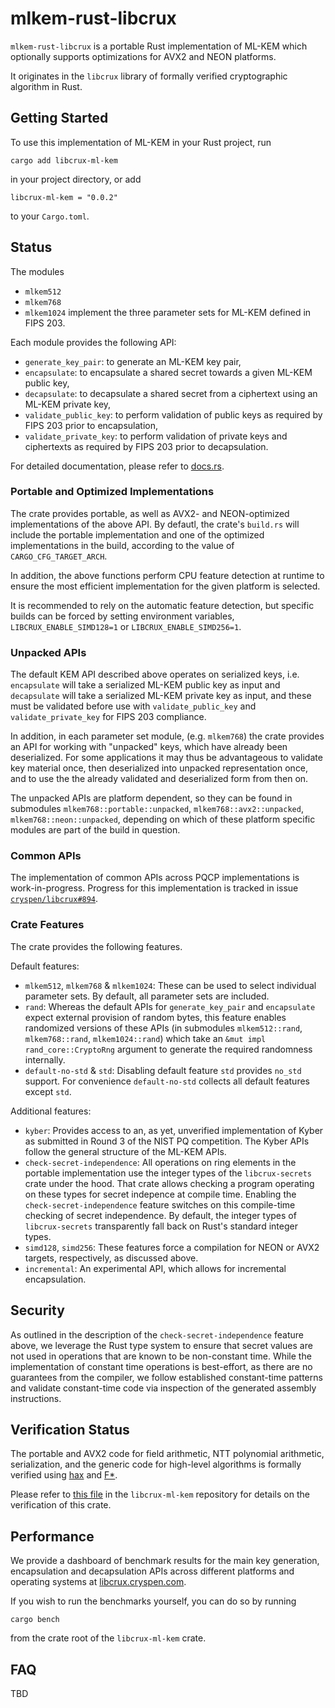 [//]: # (SPDX-License-Identifier: CC-BY-4.0)

# mlkem-rust-libcrux
`mlkem-rust-libcrux` is a portable Rust implementation of ML-KEM which
optionally supports optimizations for AVX2 and NEON platforms.

It originates in the `libcrux` library of formally verified
cryptographic algorithm in Rust.

## Getting Started
To use this implementation of ML-KEM in your Rust project, run

```
cargo add libcrux-ml-kem
```
in your project directory, or add

```
libcrux-ml-kem = "0.0.2"
```
to your `Cargo.toml`.


## Status
The modules
- `mlkem512`
- `mlkem768`
- `mlkem1024`
implement the three parameter sets for ML-KEM defined in FIPS 203. 

Each module provides the following API:
- `generate_key_pair`: to generate an ML-KEM key pair,
- `encapsulate`: to encapsulate a shared secret towards a given ML-KEM public key,
- `decapsulate`: to decapsulate a shared secret from a ciphertext using an ML-KEM private key,
- `validate_public_key`: to perform validation of public keys as required by FIPS 203 prior to encapsulation,
- `validate_private_key`: to perform validation of private keys and ciphertexts as required by FIPS 203 prior to decapsulation.

For detailed documentation, please refer to
[docs.rs](https://docs.rs/libcrux-ml-kem/latest/libcrux_ml_kem/).

### Portable and Optimized Implementations
The crate provides portable, as well as AVX2- and NEON-optimized
implementations of the above API. By defautl, the crate's `build.rs`
will include the portable implementation and one of the optimized
implementations in the build, according to the value of
`CARGO_CFG_TARGET_ARCH`.

In addition, the above functions perform CPU feature detection at
runtime to ensure the most efficient implementation for the given
platform is selected.

It is recommended to rely on the automatic feature detection, but specific
builds can be forced by setting environment variables,
`LIBCRUX_ENABLE_SIMD128=1` or `LIBCRUX_ENABLE_SIMD256=1`.

### Unpacked APIs
The default KEM API described above operates on serialized keys,
i.e. `encapsulate` will take a serialized ML-KEM public key as input
and `decapsulate` will take a serialized ML-KEM private key as input,
and these must be validated before use with `validate_public_key`
and `validate_private_key` for FIPS 203 compliance.

In addition, in each parameter set module, (e.g. `mlkem768`) the crate
provides an API for working with "unpacked" keys, which have already
been deserialized. For some applications it may thus be advantageous
to validate key material once, then deserialized into unpacked
representation once, and to use the the already validated and
deserialized form from then on.

The unpacked APIs are platform dependent, so they can be found in
submodules `mlkem768::portable::unpacked`, `mlkem768::avx2::unpacked`,
`mlkem768::neon::unpacked`, depending on which of these platform
specific modules are part of the build in question.

### Common APIs
The implementation of common APIs across PQCP implementations is
work-in-progress. Progress for this implementation is tracked in issue
[`cryspen/libcrux#894`](https://github.com/cryspen/libcrux/issues/894).

### Crate Features
The crate provides the following features.

Default features:
- `mlkem512`, `mlkem768` & `mlkem1024`: These can be used to select
  individual parameter sets. By default, all parameter sets are
  included.
- `rand`: Whereas the default APIs for `generate_key_pair` and
  `encapsulate` expect external provision of random bytes, this
  feature enables randomized versions of these APIs (in submodules
  `mlkem512::rand`, `mlkem768::rand`, `mlkem1024::rand`) which take an
  `&mut impl rand_core::CryptoRng` argument to generate the required
  randomness internally.
- `default-no-std` & `std`: Disabling default feature `std` provides
  `no_std` support. For convenience `default-no-std` collects all default
  features except `std`.
  
Additional features:
- `kyber`: Provides access to an, as yet, unverified implementation of
  Kyber as submitted in Round 3 of the NIST PQ competition. The Kyber
  APIs follow the general structure of the ML-KEM APIs.
- `check-secret-independence`: All operations on ring elements in the
  portable implementation use the integer types of the
  `libcrux-secrets` crate under the hood. That crate allows checking a
  program operating on these types for secret indepence at compile
  time. Enabling the `check-secret-independence` feature switches on
  this compile-time checking of secret independence. By default, the
  integer types of `libcrux-secrets` transparently fall back on Rust's
  standard integer types.
- `simd128`, `simd256`: These features force a compilation for NEON or
  AVX2 targets, respectively, as discussed above.
- `incremental`: An experimental API, which allows for incremental
  encapsulation.

## Security
As outlined in the description of the `check-secret-independence`
feature above, we leverage the Rust type system to ensure that secret
values are not used in operations that are known to be
non-constant time. While the implementation of constant time
operations is best-effort, as there are no guarantees from the
compiler, we follow established constant-time patterns and validate
constant-time code via inspection of the generated assembly
instructions.

## Verification Status
The portable and AVX2 code for field arithmetic, NTT polynomial
arithmetic, serialization, and the generic code for high-level
algorithms is formally verified using [hax](https://hax.cryspen.com) and [F*](https://fstar-lang.org).

Please refer to [this
file](https://github.com/cryspen/libcrux/blob/f9d1802c06ffe1dec900367e12b00edb1e7f9963/libcrux-ml-kem/proofs/verification_status.md)
in the `libcrux-ml-kem` repository for details on the verification of
this crate.

## Performance
We provide a dashboard of benchmark results for the main key
generation, encapsulation and decapsulation APIs across different
platforms and operating systems at
[libcrux.cryspen.com](https://libcrux.cryspen.com).

If you wish to run the benchmarks yourself, you can do so by running
```
cargo bench
```
from the crate root of the `libcrux-ml-kem` crate.

## FAQ
TBD
